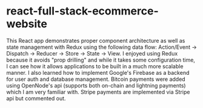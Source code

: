 # react-full-stack-ecommerce-website
This React app demonstrates proper component architecture as well as state management with Redux using the following data flow: Action/Event -> Dispatch -> Reducer -> Store -> State -> View. I enjoyed using Redux because it avoids "prop drilling" and while it takes some configuration time, I can see how it allows applications to be built in a much more scalable manner. I also learned how to implement Google's Firebase as a backend for user auth and database management. Bitcoin payments were added using OpenNode's api (supports both on-chain and lightning payments) which I am very familiar with. Stripe payments are implemented via Stripe api but commented out.
